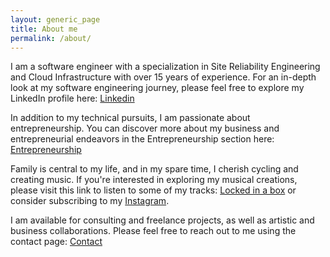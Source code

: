 ```yaml
---
layout: generic_page
title: About me
permalink: /about/
---
```


I am a software engineer with a specialization in Site Reliability Engineering and Cloud Infrastructure with over 15 years of experience. For an in-depth look at my software engineering journey, please feel free to explore my LinkedIn profile here: [Linkedin](https://www.linkedin.com/in/kzonov)

In addition to my technical pursuits, I am passionate about entrepreneurship. You can discover more about my business and entrepreneurial endeavors in the Entrepreneurship section here: [Entrepreneurship](/entrepreneurship/)

Family is central to my life, and in my spare time, I cherish cycling and creating music. If you're interested in exploring my musical creations, please visit this link to listen to some of my tracks: [Locked in a box](https://distrokid.com/hyperfollow/iliili/locked-in-a-box) or consider subscribing to my [Instagram](https://instagram.com/ili.ili.music).

I am available for consulting and freelance projects, as well as artistic and business collaborations. Please feel free to reach out to me using the contact page: [Contact](/contact/)
